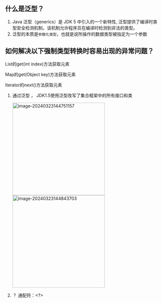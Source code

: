 ## 什么是泛型？

1. Java 泛型（generics）是 JDK 5 中引入的一个新特性, 泛型提供了编译时类型安全检测机制，该机制允许程序员在编译时检测到非法的类型。
2. 泛型的本质是`参数化类型`，也就是说所操作的数据类型被指定为一个参数  

## 如何解决以下强制类型转换时容易出现的异常问题？

List的get(int index)方法获取元素

Map的get(Object key)方法获取元素

Iterator的next()方法获取元素  

1. 通过泛型 ， JDK1.5使用泛型改写了集合框架中的所有接口和类 

   <img src="https://img2023.cnblogs.com/blog/3406637/202403/3406637-20240323144752499-380982294.png" alt="image-20240323144751157" width="300" /><img src="https://img2023.cnblogs.com/blog/3406637/202403/3406637-20240323144845444-1783218494.png" alt="image-20240323144843703" width="300" />

2. ？ 通配符：<?> 
